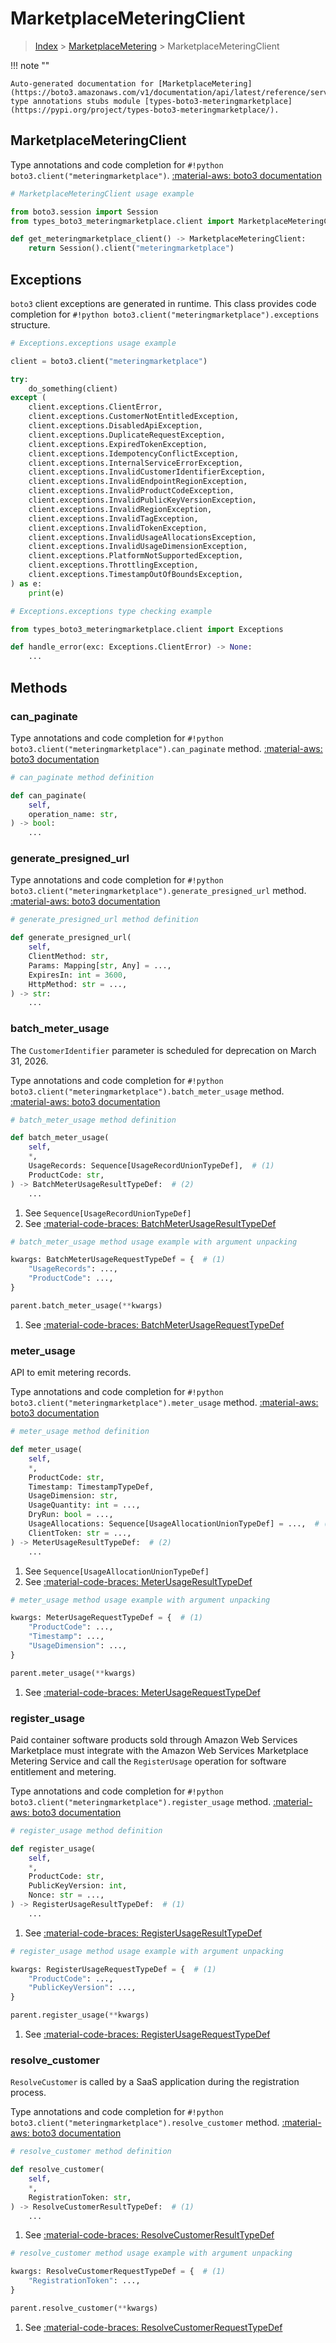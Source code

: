 # MarketplaceMeteringClient

> [Index](../README.md) > [MarketplaceMetering](./README.md) > MarketplaceMeteringClient

!!! note ""

    Auto-generated documentation for [MarketplaceMetering](https://boto3.amazonaws.com/v1/documentation/api/latest/reference/services/meteringmarketplace.html#marketplacemetering)
    type annotations stubs module [types-boto3-meteringmarketplace](https://pypi.org/project/types-boto3-meteringmarketplace/).

## MarketplaceMeteringClient

Type annotations and code completion for `#!python boto3.client("meteringmarketplace")`.
[:material-aws: boto3 documentation](https://boto3.amazonaws.com/v1/documentation/api/latest/reference/services/meteringmarketplace.html#MarketplaceMetering.Client)

```python
# MarketplaceMeteringClient usage example

from boto3.session import Session
from types_boto3_meteringmarketplace.client import MarketplaceMeteringClient

def get_meteringmarketplace_client() -> MarketplaceMeteringClient:
    return Session().client("meteringmarketplace")
```

## Exceptions


`boto3` client exceptions are generated in runtime.
This class provides code completion for `#!python boto3.client("meteringmarketplace").exceptions` structure.

```python
# Exceptions.exceptions usage example

client = boto3.client("meteringmarketplace")

try:
    do_something(client)
except (
    client.exceptions.ClientError,
    client.exceptions.CustomerNotEntitledException,
    client.exceptions.DisabledApiException,
    client.exceptions.DuplicateRequestException,
    client.exceptions.ExpiredTokenException,
    client.exceptions.IdempotencyConflictException,
    client.exceptions.InternalServiceErrorException,
    client.exceptions.InvalidCustomerIdentifierException,
    client.exceptions.InvalidEndpointRegionException,
    client.exceptions.InvalidProductCodeException,
    client.exceptions.InvalidPublicKeyVersionException,
    client.exceptions.InvalidRegionException,
    client.exceptions.InvalidTagException,
    client.exceptions.InvalidTokenException,
    client.exceptions.InvalidUsageAllocationsException,
    client.exceptions.InvalidUsageDimensionException,
    client.exceptions.PlatformNotSupportedException,
    client.exceptions.ThrottlingException,
    client.exceptions.TimestampOutOfBoundsException,
) as e:
    print(e)
```

```python
# Exceptions.exceptions type checking example

from types_boto3_meteringmarketplace.client import Exceptions

def handle_error(exc: Exceptions.ClientError) -> None:
    ...
```


## Methods


### can\_paginate



Type annotations and code completion for `#!python boto3.client("meteringmarketplace").can_paginate` method.
[:material-aws: boto3 documentation](https://boto3.amazonaws.com/v1/documentation/api/latest/reference/services/meteringmarketplace/client/can_paginate.html)

```python
# can_paginate method definition

def can_paginate(
    self,
    operation_name: str,
) -> bool:
    ...
```


### generate\_presigned\_url



Type annotations and code completion for `#!python boto3.client("meteringmarketplace").generate_presigned_url` method.
[:material-aws: boto3 documentation](https://boto3.amazonaws.com/v1/documentation/api/latest/reference/services/meteringmarketplace/client/generate_presigned_url.html)

```python
# generate_presigned_url method definition

def generate_presigned_url(
    self,
    ClientMethod: str,
    Params: Mapping[str, Any] = ...,
    ExpiresIn: int = 3600,
    HttpMethod: str = ...,
) -> str:
    ...
```


### batch\_meter\_usage

The <code>CustomerIdentifier</code> parameter is scheduled for deprecation on
March 31, 2026.

Type annotations and code completion for `#!python boto3.client("meteringmarketplace").batch_meter_usage` method.
[:material-aws: boto3 documentation](https://boto3.amazonaws.com/v1/documentation/api/latest/reference/services/meteringmarketplace/client/batch_meter_usage.html)

```python
# batch_meter_usage method definition

def batch_meter_usage(
    self,
    *,
    UsageRecords: Sequence[UsageRecordUnionTypeDef],  # (1)
    ProductCode: str,
) -> BatchMeterUsageResultTypeDef:  # (2)
    ...
```

1. See `Sequence[UsageRecordUnionTypeDef]`
2. See [:material-code-braces: BatchMeterUsageResultTypeDef](./type_defs.md#batchmeterusageresulttypedef)


```python
# batch_meter_usage method usage example with argument unpacking

kwargs: BatchMeterUsageRequestTypeDef = {  # (1)
    "UsageRecords": ...,
    "ProductCode": ...,
}

parent.batch_meter_usage(**kwargs)
```

1. See [:material-code-braces: BatchMeterUsageRequestTypeDef](./type_defs.md#batchmeterusagerequesttypedef)

### meter\_usage

API to emit metering records.

Type annotations and code completion for `#!python boto3.client("meteringmarketplace").meter_usage` method.
[:material-aws: boto3 documentation](https://boto3.amazonaws.com/v1/documentation/api/latest/reference/services/meteringmarketplace/client/meter_usage.html)

```python
# meter_usage method definition

def meter_usage(
    self,
    *,
    ProductCode: str,
    Timestamp: TimestampTypeDef,
    UsageDimension: str,
    UsageQuantity: int = ...,
    DryRun: bool = ...,
    UsageAllocations: Sequence[UsageAllocationUnionTypeDef] = ...,  # (1)
    ClientToken: str = ...,
) -> MeterUsageResultTypeDef:  # (2)
    ...
```

1. See `Sequence[UsageAllocationUnionTypeDef]`
2. See [:material-code-braces: MeterUsageResultTypeDef](./type_defs.md#meterusageresulttypedef)


```python
# meter_usage method usage example with argument unpacking

kwargs: MeterUsageRequestTypeDef = {  # (1)
    "ProductCode": ...,
    "Timestamp": ...,
    "UsageDimension": ...,
}

parent.meter_usage(**kwargs)
```

1. See [:material-code-braces: MeterUsageRequestTypeDef](./type_defs.md#meterusagerequesttypedef)

### register\_usage

Paid container software products sold through Amazon Web Services Marketplace
must integrate with the Amazon Web Services Marketplace Metering Service and
call the <code>RegisterUsage</code> operation for software entitlement and
metering.

Type annotations and code completion for `#!python boto3.client("meteringmarketplace").register_usage` method.
[:material-aws: boto3 documentation](https://boto3.amazonaws.com/v1/documentation/api/latest/reference/services/meteringmarketplace/client/register_usage.html)

```python
# register_usage method definition

def register_usage(
    self,
    *,
    ProductCode: str,
    PublicKeyVersion: int,
    Nonce: str = ...,
) -> RegisterUsageResultTypeDef:  # (1)
    ...
```

1. See [:material-code-braces: RegisterUsageResultTypeDef](./type_defs.md#registerusageresulttypedef)


```python
# register_usage method usage example with argument unpacking

kwargs: RegisterUsageRequestTypeDef = {  # (1)
    "ProductCode": ...,
    "PublicKeyVersion": ...,
}

parent.register_usage(**kwargs)
```

1. See [:material-code-braces: RegisterUsageRequestTypeDef](./type_defs.md#registerusagerequesttypedef)

### resolve\_customer

<code>ResolveCustomer</code> is called by a SaaS application during the
registration process.

Type annotations and code completion for `#!python boto3.client("meteringmarketplace").resolve_customer` method.
[:material-aws: boto3 documentation](https://boto3.amazonaws.com/v1/documentation/api/latest/reference/services/meteringmarketplace/client/resolve_customer.html)

```python
# resolve_customer method definition

def resolve_customer(
    self,
    *,
    RegistrationToken: str,
) -> ResolveCustomerResultTypeDef:  # (1)
    ...
```

1. See [:material-code-braces: ResolveCustomerResultTypeDef](./type_defs.md#resolvecustomerresulttypedef)


```python
# resolve_customer method usage example with argument unpacking

kwargs: ResolveCustomerRequestTypeDef = {  # (1)
    "RegistrationToken": ...,
}

parent.resolve_customer(**kwargs)
```

1. See [:material-code-braces: ResolveCustomerRequestTypeDef](./type_defs.md#resolvecustomerrequesttypedef)





